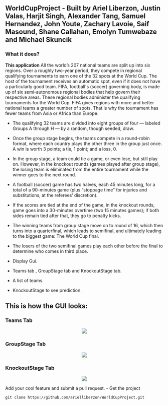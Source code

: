 
## WorldCupProject  - Built by Ariel Liberzon, Justin Valas, Harjit Singh, Alexander Tang, Samuel Hernandez, John Youte, Zachary Lavoie, Saif Masound, Shane Callahan, Emolyn Tumwebaze and Michael Skuncik

### What it does?

**This application**  All the world’s 207 national teams are split up into six regions. Over a roughly two-year period, they compete in regional qualifying tournaments to earn one of the 32 spots at the World Cup. The host of the tournament receives an automatic spot, even if it does not have a particularly good team. 
FIFA, football's (soccer) governing body, is made up of six semi-autonomous regional bodies that help govern their respective areas. These regional bodies administer the qualifying tournaments for the World Cup. FIFA gives regions with more and better national teams a greater number of spots. That is why the tournament has fewer teams from Asia or Africa than Europe.
- The qualifying 32 teams are divided into eight groups of four — labeled Groups A through H — by a random, though seeded, draw. 
- Once the group stage begins, the teams compete in a round-robin format, where each country plays the other three in the group just once.  A win is worth 3 points; a tie, 1 point; and a loss, 0. 
- In the group stage, a team could tie a game, or even lose, but still play on. However, in the knockout rounds (games played after group stage), the losing team is eliminated from the entire tournament while the winner goes to the next round.
- A football (soccer) game has two halves, each 45 minutes long, for a total of a 90-minutes game (plus “stoppage time” for injuries and substitutions, at the referees’ discretion). 
- If the scores are tied at the end of the game, in the knockout rounds, game goes into a 30-minutes overtime (two 15 minutes games); if both sides remain tied after that, they go to penalty kicks.
- The winning teams from group stage move on to round of 16, which then turns into a quarterfinal, which leads to semifinal, and ultimately leading to the biggest game: The World Cup final. 
- The losers of the two semifinal games play each other before the final to determine who comes in third place. 

- Display Gui.
- Teams tab , GroupStage tab and KnockoutStage tab.
- A list of teams.
- KnockoutStage to see prediction.

## This is  how the GUI looks:

### Teams Tab

<p align="center">
	<img src="https://i.postimg.cc/mkTJP5t7/Untitled122.png">
</p>

### GroupStage Tab
<p align="center">
	<img src="https://i.postimg.cc/cCZyQJ5g/Untitled12.png">
</p>

### KnockoutStage Tab
<p align="center">
	<img src="https://i.postimg.cc/t4GPFGX0/Untitled1221.png">
</p>
Add your cool feature and submit a pull request.
- Get the project

```
git clone https://github.com/arielliberzon/WorldCupProject.git
```
